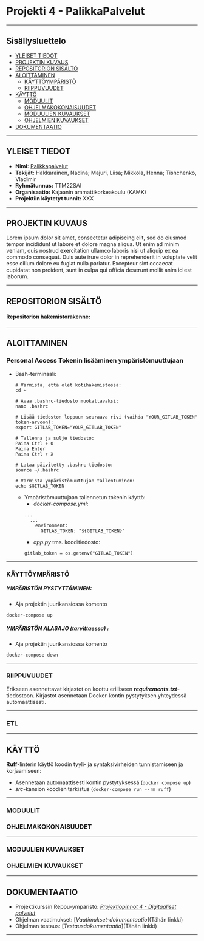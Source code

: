 # Projekti 4 - PalikkaPalvelut


***

## Sisällysluettelo

- [YLEISET TIEDOT](#yleiset-tiedot)
- [PROJEKTIN KUVAUS](#projektin-kuvaus)
- [REPOSITORION SISÄLTÖ](#repositorion-sisältö)
- [ALOITTAMINEN](#aloittaminen)
  - [KÄYTTÖYMPÄRISTÖ](#käyttöympäristö)
  - [RIIPPUVUUDET](#riippuvuudet)
- [KÄYTTÖ](#käyttö)
  - [MODUULIT](#moduulit)
  - [OHJELMAKOKONAISUUDET](#ohjelmakokonaisuudet)
  - [MODUULIEN KUVAUKSET](#moduulien-kuvaukset)
  - [OHJELMIEN KUVAUKSET](#ohjelmien-kuvaukset)
- [DOKUMENTAATIO](#dokumentaatio)

***
<!-- YLEISET TIEDOT -->
## YLEISET TIEDOT
- **Nimi:** [Palikkapalvelut](https://gitlab.dclabra.fi/projektiopinnot-4-digitaaliset-palvelut/palikkapalvelut)
- **Tekijät:** Hakkarainen, Nadina; Majuri, Liisa; Mikkola, Henna; Tishchenko, Vladimir
- **Ryhmätunnus:** TTM22SAI
- **Organisaatio:** Kajaanin ammattikorkeakoulu (KAMK)
- **Projektiin käytetyt tunnit:** XXX

***

<!-- PROJEKTIN KUVAUS -->
## PROJEKTIN KUVAUS

Lorem ipsum dolor sit amet, consectetur adipiscing elit, sed do eiusmod tempor incididunt ut labore et dolore magna aliqua. Ut enim ad minim veniam, quis nostrud exercitation ullamco laboris nisi ut aliquip ex ea commodo consequat. Duis aute irure dolor in reprehenderit in voluptate velit esse cillum dolore eu fugiat nulla pariatur. Excepteur sint occaecat cupidatat non proident, sunt in culpa qui officia deserunt mollit anim id est laborum.

***

<!-- REPOSITORION SISÄLTÖ -->
## REPOSITORION SISÄLTÖ

#### Repositorion hakemistorakenne:

***

<!-- ALOITTAMINEN -->
## ALOITTAMINEN

### Personal Access Tokenin lisääminen ympäristömuuttujaan
- Bash-terminaali:
  ```
  # Varmista, että olet kotihakemistossa:
  cd ~
  
  # Avaa .bashrc-tiedosto muokattavaksi:
  nano .bashrc
  
  # Lisää tiedoston loppuun seuraava rivi (vaihda "YOUR_GITLAB_TOKEN" token-arvoon):
  export GITLAB_TOKEN="YOUR_GITLAB_TOKEN"
  
  # Tallenna ja sulje tiedosto:
  Paina Ctrl + O
  Paina Enter
  Paina Ctrl + X
  
  # Lataa päivitetty .bashrc-tiedosto: 
  source ~/.bashrc
  
  # Varmista ympäristömuuttujan tallentuminen:
  echo $GITLAB_TOKEN
  ```
  - Ympäristömuuttujaan tallennetun tokenin käyttö:
      - *docker-compose.yml*:
      ```
      ...
        ...
          environment:
            GITLAB_TOKEN: "${GITLAB_TOKEN}"

      ```
      - *app\.py* tms. kooditiedosto:
      ```
      gitlab_token = os.getenv("GITLAB_TOKEN")
      ```


***

<!-- KÄYTTÖYMPÄRISTÖ -->
### KÄYTTÖYMPÄRISTÖ



##### **YMPÄRISTÖN PYSTYTTÄMINEN:**

- Aja projektin juurikansiossa komento

```shell=
docker-compose up
```


##### **YMPÄRISTÖN ALASAJO _(tarvittaessa)_ :**

- Aja projektin juurikansiossa komento

```shell=
docker-compose down
```


***

<!-- RIIPPUVUUDET -->
### RIIPPUVUUDET

Erikseen asennettavat kirjastot on koottu erilliseen **_requirements.txt_**-tiedostoon. Kirjastot asennetaan Docker-kontin pystytyksen yhteydessä automaattisesti.

***

<!-- ETL -->
### ETL


***

<!-- KÄYTTÖ -->
## KÄYTTÖ

**Ruff**-linterin käyttö koodin tyyli- ja syntaksivirheiden tunnistamiseen ja korjaamiseen:
- Asennetaan automaattisesti kontin pystytyksessä (`docker compose up`)
- *src*-kansion koodien tarkistus (`docker-compose run --rm ruff`)



***

<!-- MODUULIT JA OHJELMAKOKONAISUUDET-->
### MODUULIT



### OHJELMAKOKONAISUUDET


***

<!-- MODUULIEN JA OHJELMIEN KUVAUKSET -->
### MODUULIEN KUVAUKSET


### OHJELMIEN KUVAUKSET


***

<!-- DOKUMENTAATIO -->
## DOKUMENTAATIO

- Projektikurssin Reppu-ympäristö: [_Projektiopinnot 4 - Digitaaliset palvelut_](https://reppu.kamk.fi/course/view.php?id=1451)
- Ohjelman vaatimukset: [_Vaatimukset-dokumentaatio_](Tähän linkki)
- Ohjelman testaus: [_Testausdokumentaatio_](Tähän linkki)

***


